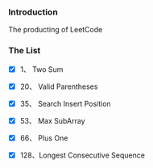 ### Introduction

The producting of LeetCode

### The List

-   [x] 1、  Two Sum
-   [x] 20、 Valid Parentheses  
-   [x] 35、 Search Insert Position
-   [x] 53、 Max SubArray
-   [x] 66、 Plus One
-   [x] 128、Longest Consecutive Sequence

